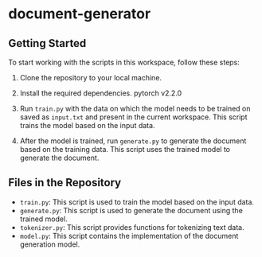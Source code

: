 # document-generator

## Getting Started

To start working with the scripts in this workspace, follow these steps:

1. Clone the repository to your local machine.
2. Install the required dependencies.
    pytorch v2.2.0

    
3. Run `train.py` with the data on which the model needs to be trained on saved as `input.txt` and present in the current workspace. This script trains the model based on the input data.

4. After the model is trained, run `generate.py` to generate the document based on the training data. This script uses the trained model to generate the document.

## Files in the Repository

- `train.py`: This script is used to train the model based on the input data.
- `generate.py`: This script is used to generate the document using the trained model.
- `tokenizer.py`: This script provides functions for tokenizing text data.
- `model.py`: This script contains the implementation of the document generation model.

